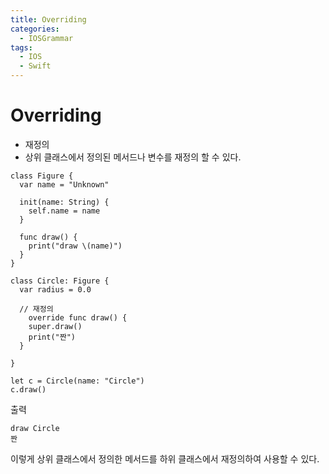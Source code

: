 ```yaml
---
title: Overriding
categories:
  - IOSGrammar
tags:
  - IOS
  - Swift
---
```


# Overriding
- 재정의 
- 상위 클래스에서 정의된 메서드나 변수를 재정의 할 수 있다.

~~~
class Figure {
  var name = "Unknown"

  init(name: String) {
    self.name = name
  }

  func draw() {
    print("draw \(name)")
  }
}

class Circle: Figure {
  var radius = 0.0

  // 재정의
    override func draw() {
    super.draw()
    print("짠")
  }

}

let c = Circle(name: "Circle")
c.draw() 
~~~

출력
~~~
draw Circle
짠
~~~
이렇게 상위 클래스에서 정의한 메서드를 하위 클래스에서 재정의하여 사용할 수 있다.